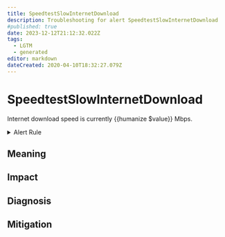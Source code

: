 ```yaml
---
title: SpeedtestSlowInternetDownload
description: Troubleshooting for alert SpeedtestSlowInternetDownload
#published: true
date: 2023-12-12T21:12:32.022Z
tags: 
  - LGTM
  - generated
editor: markdown
dateCreated: 2020-04-10T18:32:27.079Z
---
```


# SpeedtestSlowInternetDownload

Internet download speed is currently {{humanize $value}} Mbps.

<details>
  <summary>Alert Rule</summary>

{{% rule "speedtest/nlamirault-speedtest-exporter.yml" "SpeedtestSlowInternetDownload" %}}

{{% comment %}}

```yaml
alert: SpeedtestSlowInternetDownload
expr: avg_over_time(speedtest_download[10m]) < 100
for: 0m
labels:
    severity: warning
annotations:
    summary: SpeedTest Slow Internet Download (instance {{ $labels.instance }})
    description: |-
        Internet download speed is currently {{humanize $value}} Mbps.
          VALUE = {{ $value }}
          LABELS = {{ $labels }}
    runbook: https://github.com/srerun/prometheus-alerts/blob/main/content/runbooks/nlamirault-speedtest-exporter/SpeedtestSlowInternetDownload.md

```

{{% /comment %}}

</details>


## Meaning
[//]: # "Short paragraph that explains what the alert means"


## Impact
[//]: # "What could / will happen if the alert is not addressed"



## Diagnosis
[//]: # "Steps to take to identify the cause of the problem"



## Mitigation
[//]: # "The steps necessary to resolve the alert"
